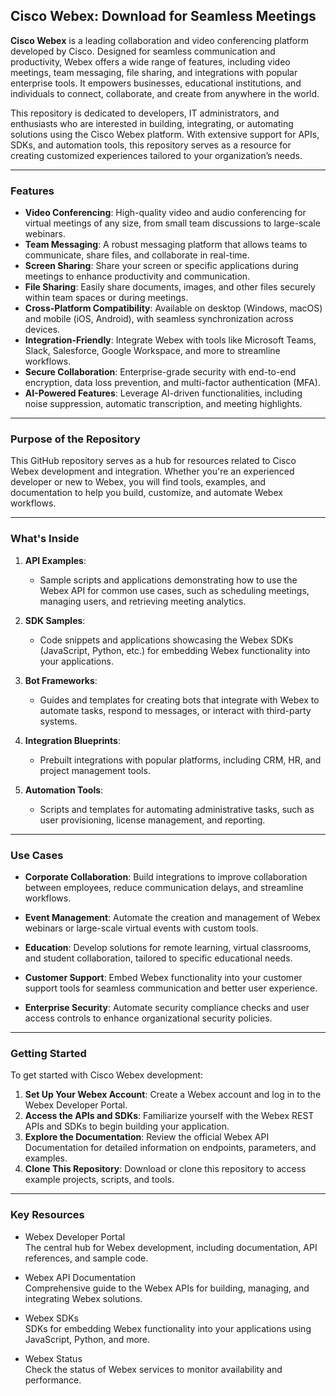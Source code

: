 ## Cisco Webex: Download for Seamless Meetings

**Cisco Webex** is a leading collaboration and video conferencing platform developed by Cisco. Designed for seamless communication and productivity, Webex offers a wide range of features, including video meetings, team messaging, file sharing, and integrations with popular enterprise tools. It empowers businesses, educational institutions, and individuals to connect, collaborate, and create from anywhere in the world.

This repository is dedicated to developers, IT administrators, and enthusiasts who are interested in building, integrating, or automating solutions using the Cisco Webex platform. With extensive support for APIs, SDKs, and automation tools, this repository serves as a resource for creating customized experiences tailored to your organization’s needs.

---

### Features

- **Video Conferencing**: High-quality video and audio conferencing for virtual meetings of any size, from small team discussions to large-scale webinars.
- **Team Messaging**: A robust messaging platform that allows teams to communicate, share files, and collaborate in real-time.
- **Screen Sharing**: Share your screen or specific applications during meetings to enhance productivity and communication.
- **File Sharing**: Easily share documents, images, and other files securely within team spaces or during meetings.
- **Cross-Platform Compatibility**: Available on desktop (Windows, macOS) and mobile (iOS, Android), with seamless synchronization across devices.
- **Integration-Friendly**: Integrate Webex with tools like Microsoft Teams, Slack, Salesforce, Google Workspace, and more to streamline workflows.
- **Secure Collaboration**: Enterprise-grade security with end-to-end encryption, data loss prevention, and multi-factor authentication (MFA).
- **AI-Powered Features**: Leverage AI-driven functionalities, including noise suppression, automatic transcription, and meeting highlights.

---

### Purpose of the Repository

This GitHub repository serves as a hub for resources related to Cisco Webex development and integration. Whether you're an experienced developer or new to Webex, you will find tools, examples, and documentation to help you build, customize, and automate Webex workflows.

---

### What's Inside

1. **API Examples**:
    
    - Sample scripts and applications demonstrating how to use the Webex API for common use cases, such as scheduling meetings, managing users, and retrieving meeting analytics.
2. **SDK Samples**:
    
    - Code snippets and applications showcasing the Webex SDKs (JavaScript, Python, etc.) for embedding Webex functionality into your applications.
3. **Bot Frameworks**:
    
    - Guides and templates for creating bots that integrate with Webex to automate tasks, respond to messages, or interact with third-party systems.
4. **Integration Blueprints**:
    
    - Prebuilt integrations with popular platforms, including CRM, HR, and project management tools.
5. **Automation Tools**:
    
    - Scripts and templates for automating administrative tasks, such as user provisioning, license management, and reporting.

---

### Use Cases

- **Corporate Collaboration**: Build integrations to improve collaboration between employees, reduce communication delays, and streamline workflows.
    
- **Event Management**: Automate the creation and management of Webex webinars or large-scale virtual events with custom tools.
    
- **Education**: Develop solutions for remote learning, virtual classrooms, and student collaboration, tailored to specific educational needs.
    
- **Customer Support**: Embed Webex functionality into your customer support tools for seamless communication and better user experience.
    
- **Enterprise Security**: Automate security compliance checks and user access controls to enhance organizational security policies.
    

---

### Getting Started

To get started with Cisco Webex development:

1. **Set Up Your Webex Account**: Create a Webex account and log in to the Webex Developer Portal.
2. **Access the APIs and SDKs**: Familiarize yourself with the Webex REST APIs and SDKs to begin building your application.
3. **Explore the Documentation**: Review the official Webex API Documentation for detailed information on endpoints, parameters, and examples.
4. **Clone This Repository**: Download or clone this repository to access example projects, scripts, and tools.

---

### Key Resources

- Webex Developer Portal  
    The central hub for Webex development, including documentation, API references, and sample code.
    
- Webex API Documentation  
    Comprehensive guide to the Webex APIs for building, managing, and integrating Webex solutions.
    
- Webex SDKs  
    SDKs for embedding Webex functionality into your applications using JavaScript, Python, and more.
    
- Webex Status  
    Check the status of Webex services to monitor availability and performance.
